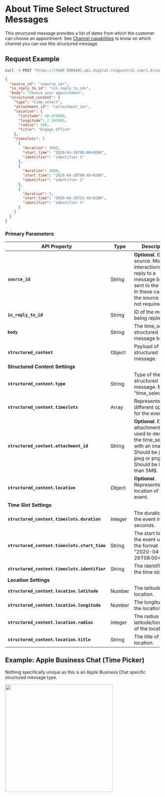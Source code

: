 # About Time Select Structured Messages

This structured message provides a list of dates from which the customer can choose an appointment. See [Channel capabilities](../structured-messages/#channel-capabilities) to know on which channel you can use this structured message.

## Request Example

```bash
curl -X POST "https://[YOUR DOMAIN].api.digital.ringcentral.com/1.0/contents"
```

```json
{
  "source_id": "<source_id>",
  "in_reply_to_id": "<in_reply_to_id>",
  "body": "Choose your appointment",
  "structured_content": {
    "type": "time_select",
    "attachment_id": "<attachment_id>",
    "location": {
      "latitude": 48.874989,
      "longitude": 2.345589,
      "radius": 100,
      "title": "Engage Office"
    },
    "timeslots": [
      {
        "duration": 3600,
        "start_time": "2020-04-26T08:00+0200",
        "identifier": "identifier 1"
      },
      {
        "duration": 3600,
        "start_time": "2020-04-28T08:45+0200",
        "identifier": "identifier 2"
      },
      {
        "duration": 5,
        "start_time": "2020-04-28T22:45+0200",
        "identifier": "identifier 3"
      }
    ]
  }
}
```

### Primary Parameters

| API Property | Type | Description |
|-|-|-|
| **`source_id`** | String | **Optional**. ID of the source. Most interactions are in reply to a message being sent to the agent. In these cases, the source ID is not required. |
| **`in_reply_to_id`** | String | ID of the message being replied to. |
| **`body`** | String | The time_select structured message body. |
| **`structured_content`** | Object | Payload of the structured message. |
| **Structured Content Settings** | | |
| **`structured_content.type`** | String | Type of the structured message. Must be "time_select". |
| **`structured_content.timeslots`** | Array | Represents the different options for the event. |
| **`structured_content.attachment_id`** | String | **Optional**. Existing attachment id used to decorate the time_select with an image.<br>Should be jpg, jpeg or png.<br>Should be less than 5MB. |
| **`structured_content.location`** | Object | **Optional**. Represents the location of the event. |
| **Time Slot Settings** | | |
| **`structured_content.timeslots.duration`** | Integer | The duration of the event in seconds. |
| **`structured_content.timeslots.start_time`** | String | The start time of the event using the format "2020-04-26T08:00+0200". |
| **`structured_content.timeslots.identifier`** | String | The identifier of the time slot. |
| **Location Settings** | | |
| **`structured_content.location.latitude`** | Number | The latitude of the location. |
| **`structured_content.location.longitude`** | Number | The longitude of the location. |
| **`structured_content.location.radius`** | Integer | The radius around latitude/longitude of the location. |
| **`structured_content.location.title`** | String | The title of the location. |

## Example: Apple Business Chat (Time Picker)

Nothing specifically unique as this is an Apple Business Chat specific structured message type.

<img class="img-fluid" width="350" src="../../../img/structured-messages-time-select-apple-biz.png">
